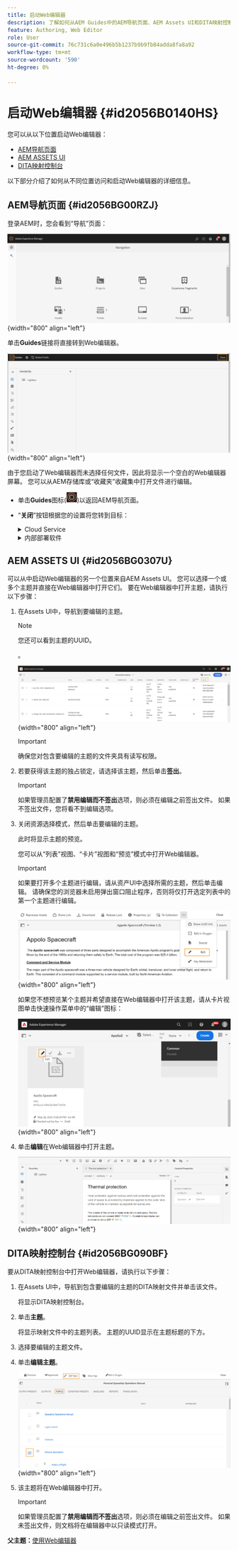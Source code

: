 ```yaml
---
title: 启动Web编辑器
description: 了解如何从AEM Guides中的AEM导航页面、AEM Assets UI和DITA映射控制台启动Web编辑器。
feature: Authoring, Web Editor
role: User
source-git-commit: 76c731c6a0e496b5b1237b9b9fb84adda8fa8a92
workflow-type: tm+mt
source-wordcount: '590'
ht-degree: 0%

---
```


# 启动Web编辑器 {#id2056B0140HS}

您可以从以下位置启动Web编辑器：

- [AEM导航页面](#id2056BG00RZJ)
- [AEM ASSETS UI](#id2056BG0307U)
- [DITA映射控制台](#id2056BG090BF)

以下部分介绍了如何从不同位置访问和启动Web编辑器的详细信息。

## AEM导航页面 {#id2056BG00RZJ}

登录AEM时，您会看到“导航”页面：

![](images/web-editor-from-navigation-page.png){width="800" align="left"}

单击&#x200B;**Guides**&#x200B;链接将直接转到Web编辑器。

![](images/web-editor-launch-page.png){width="800" align="left"}

由于您启动了Web编辑器而未选择任何文件，因此将显示一个空白的Web编辑器屏幕。 您可以从AEM存储库或“收藏夹”收藏集中打开文件进行编辑。

- 单击&#x200B;**Guides**&#x200B;图标(![](images/aem-guides-icon.png))以返回AEM导航页面。

- “**关闭**”按钮根据您的设置将您转到目标：



  <details>

  <summary> Cloud Service </summary>

  如果您正在使用Cloud Service，请单击&#x200B;**关闭**&#x200B;按钮以返回“AEM导航”页。
  </details>

  <details>

  <summary> 内部部署软件</summary>

  如果您使用的是AEM Guides On-premise Software（4.2.1及更高版本），请单击右侧的&#x200B;**关闭**&#x200B;按钮，以返回到Assets UI中的当前文件路径。

  </details>

## AEM ASSETS UI {#id2056BG0307U}

可以从中启动Web编辑器的另一个位置来自AEM Assets UI。 您可以选择一个或多个主题并直接在Web编辑器中打开它们。 要在Web编辑器中打开主题，请执行以下步骤：

1. 在Assets UI中，导航到要编辑的主题。

   >[!NOTE]
   >
   > 您还可以看到主题的UUID。

   。

   ![](images/assets_ui_with_uuid_cs.png){width="800" align="left"}

   >[!IMPORTANT]
   >
   > 确保您对包含要编辑的主题的文件夹具有读写权限。

1. 若要获得该主题的独占锁定，请选择该主题，然后单击&#x200B;**签出**。

   >[!IMPORTANT]
   >
   > 如果管理员配置了&#x200B;**禁用编辑而不签出**&#x200B;选项，则必须在编辑之前签出文件。 如果不签出文件，您将看不到编辑选项。

1. 关闭资源选择模式，然后单击要编辑的主题。

   此时将显示主题的预览。

   您可以从“列表”视图、“卡片”视图和“预览”模式中打开Web编辑器。

   >[!IMPORTANT]
   >
   > 如果要打开多个主题进行编辑，请从资产UI中选择所需的主题，然后单击编辑。 请确保您的浏览器未启用弹出窗口阻止程序，否则将仅打开选定列表中的第一个主题进行编辑。

   ![](images/edit-from-preview_cs.png){width="800" align="left"}

   如果您不想预览某个主题并希望直接在Web编辑器中打开该主题，请从卡片视图单击快速操作菜单中的“编辑”图标：

   ![](images/edit-topic-from-quick-action_cs.png){width="800" align="left"}

1. 单击&#x200B;**编辑**&#x200B;在Web编辑器中打开主题。

   ![](images/edit-mode.png){width="800" align="left"}


## DITA映射控制台 {#id2056BG090BF}

要从DITA映射控制台中打开Web编辑器，请执行以下步骤：

1. 在Assets UI中，导航到包含要编辑的主题的DITA映射文件并单击该文件。

   将显示DITA映射控制台。

1. 单击&#x200B;**主题**。

   将显示映射文件中的主题列表。 主题的UUID显示在主题标题的下方。

1. 选择要编辑的主题文件。

1. 单击&#x200B;**编辑主题**。

   ![](images/edit-topics-map-console_cs.png){width="800" align="left"}

1. 该主题将在Web编辑器中打开。

   >[!IMPORTANT]
   >
   > 如果管理员配置了&#x200B;**禁用编辑而不签出**&#x200B;选项，则必须在编辑之前签出文件。 如果未签出文件，则文档将在编辑器中以只读模式打开。


**父主题：**[&#x200B;使用Web编辑器](web-editor.md)
